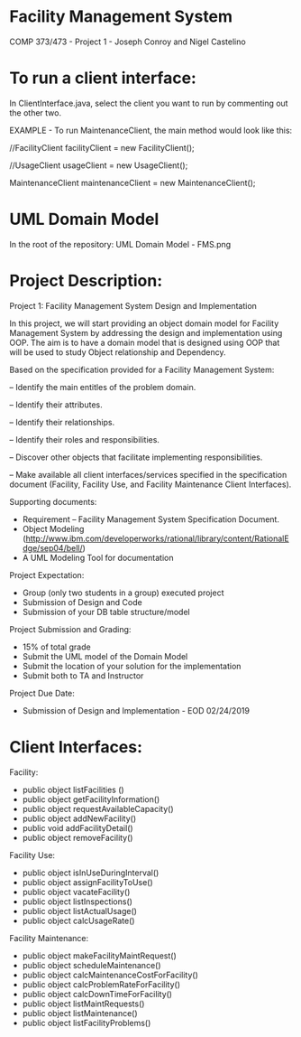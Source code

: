 # Facility Management System
COMP 373/473 - Project 1 - Joseph Conroy and Nigel Castelino

# To run a client interface:
In ClientInterface.java, select the client you want to run by commenting out the other two.

EXAMPLE - To run MaintenanceClient, the main method would look like this:

//FacilityClient facilityClient = new FacilityClient();

//UsageClient usageClient = new UsageClient();

MaintenanceClient maintenanceClient = new MaintenanceClient();

# UML Domain Model
In the root of the repository:
UML Domain Model - FMS.png

# Project Description:

Project 1: Facility Management System Design and Implementation

In this project, we will start providing an object domain model for Facility Management System by
addressing the design and implementation using OOP. The aim is to have a domain model that is
designed using OOP that will be used to study Object relationship and Dependency.

Based on the specification provided for a Facility Management System:

– Identify the main entitles of the problem domain.

– Identify their attributes.

– Identify their relationships.

– Identify their roles and responsibilities.

– Discover other objects that facilitate implementing responsibilities.

– Make available all client interfaces/services specified in the specification document
(Facility, Facility Use, and Facility Maintenance Client Interfaces).

Supporting documents:
- Requirement – Facility Management System Specification Document.
- Object Modeling
(http://www.ibm.com/developerworks/rational/library/content/RationalEdge/sep04/bell/)
- A UML Modeling Tool for documentation

Project Expectation:
- Group (only two students in a group) executed project
- Submission of Design and Code
- Submission of your DB table structure/model

Project Submission and Grading:
- 15% of total grade
- Submit the UML model of the Domain Model
- Submit the location of your solution for the implementation
- Submit both to TA and Instructor

Project Due Date:
- Submission of Design and Implementation - EOD 02/24/2019

# Client Interfaces:

Facility:
- public object listFacilities ()
- public object getFacilityInformation()
- public object requestAvailableCapacity()
- public object addNewFacility()
- public void addFacilityDetail()
- public object removeFacility()

Facility Use:
- public object isInUseDuringInterval()
- public object assignFacilityToUse()
- public object vacateFacility()
- public object listInspections()
- public object listActualUsage()
- public object calcUsageRate()

Facility Maintenance:
- public object makeFacilityMaintRequest()
- public object scheduleMaintenance() 
- public object calcMaintenanceCostForFacility()
- public object calcProblemRateForFacility()
- public object calcDownTimeForFacility()
- public object listMaintRequests()
- public object listMaintenance()
- public object listFacilityProblems() 
